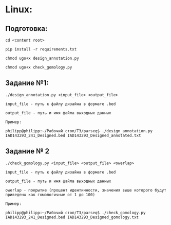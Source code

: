 # Linux:

## Подготовка:
    cd <content root>

    pip install -r requirements.txt

    chmod ugo+x design_annotation.py

    chmod ugo+x check_gomology.py

## Задание №1:
    ./design_annotation.py <input_file> <output_file>

    input_file - путь к файлу дизайна в формате .bed

    output_file - путь и имя файла выходных данных

    Пример:

    philipp@philipp:~/Рабочий стол/ТЗ/parseq$ ./design_annotation.py IAD143293_241_Designed.bed IAD143293_Designed_annotated.txt

## Задание № 2
    ./check_gomology.py <input_file> <output_file> <owerlap>

    input_file - путь к файлу дизайна в формате .bed

    output_file - путь и имя файла выходных данных

    owerlap - покрытие (процент идентичности, значения выше которого будут приведены как гомологичные от 1 до 100)

    Пример:

    philipp@philipp:~/Рабочий стол/ТЗ/parseq$ ./check_gomology.py IAD143293_241_Designed.bed IAD143293_Designed_gomology.txt


